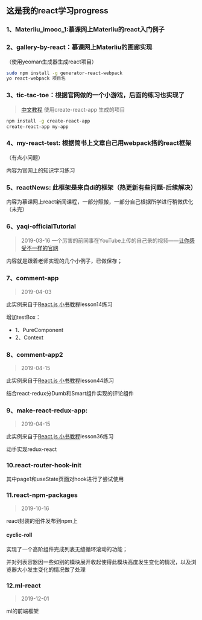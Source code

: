 ## 这是我的react学习progress

### 1、Materliu_imooc_1:慕课网上Materliu的react入门例子
### 2、gallery-by-react：慕课网上Materliu的画廊实现
（使用yeoman生成器生成react项目）

```bash
sudo npm install -g generator-react-webpack
yo react-webpack 项目名
```
### 3、tic-tac-toe：根据官网做的一个小游戏，后面的练习也实现了
> [中文教程](http://www.css88.com/react/tutorial/tutorial.html)
使用create-react-app 生成的项目

```bash
npm install -g create-react-app
create-react-app my-app
```
### 4、my-react-test: 根据简书上文章自己用webpack搭的react框架
（有点小问题）

内容为官网上的知识学习练习

### 5、reactNews: 此框架是来自di的框架（热更新有些问题-后续解决）

内容为慕课网上react新闻课程，一部分照搬，一部分自己根据所学进行稍微优化（未完）

### 6、yaqi-officialTutorial
> 2019-03-16
一个厉害的前同事在YouTube上传的自己录的视频——[让你感受不一样的官网](https://www.youtube.com/channel/UCjkEwdL2bqD8mHNkN0aXL1w)

内容就是跟着老师实现的几个小例子，已做保存；

### 7、comment-app
> 2019-04-03

此实例来自于[React.js 小书教程](http://huziketang.mangojuice.top/books/react/lesson14)lesson14练习

增加testBox：
* 1、PureComponent
* 2、Context

### 8、comment-app2
> 2019-04-15

此实例来自于[React.js 小书教程](http://huziketang.mangojuice.top/books/react/lesson44)lesson44练习

结合react-redux分Dumb和Smart组件实现的评论组件

### 9、make-react-redux-app:
> 2019-04-15

此实例来自于[React.js 小书教程](http://huziketang.mangojuice.top/books/react/lesson36)lesson36练习

动手实现redux-react

### 10.react-router-hook-init

其中page1和useState页面对hook进行了尝试使用


### 11.react-npm-packages
> 2019-10-16

react封装的组件发布到npm上

#### cyclic-roll

实现了一个高阶组件完成列表无缝循环滚动的功能；

并对列表容器因一些如别的模块展开收起使得此模块高度发生变化的情况，以及浏览器大小发生变化的情况做了处理

### 12.ml-react
> 2019-12-01

ml的前端框架